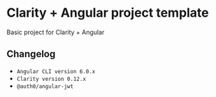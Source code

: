 # Clarity + Angular project template


Basic project for Clarity + Angular


## Changelog

- `Angular CLI version 6.0.x`
- `Clarity version 0.12.x`
- `@auth0/angular-jwt`